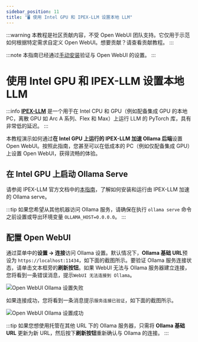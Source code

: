 ```yaml
---
sidebar_position: 11
title: "🖥️ 使用 Intel GPU 和 IPEX-LLM 设置本地 LLM"
---
```


:::warning
本教程是社区贡献内容，不受 Open WebUI 团队支持。它仅用于示范如何根据特定需求自定义 Open WebUI。想要贡献？请查看贡献教程。
:::

:::note
本指南已经通过[手动安装](/getting-started/index.md)验证与 Open WebUI 的设置。
:::

# 使用 Intel GPU 和 IPEX-LLM 设置本地 LLM

:::info
[**IPEX-LLM**](https://github.com/intel-analytics/ipex-llm) 是一个用于在 Intel CPU 和 GPU（例如配备集成 GPU 的本地 PC，离散 GPU 如 Arc A 系列、Flex 和 Max）上运行 LLM 的 PyTorch 库，具有非常低的延迟。
:::

本教程演示如何通过**在 Intel GPU 上运行的 IPEX-LLM 加速 Ollama 后端**设置 Open WebUI。按照此指南，您甚至可以在低成本的 PC（例如仅配备集成 GPU）上设置 Open WebUI，获得流畅的体验。

## 在 Intel GPU 上启动 Ollama Serve

请参阅 IPEX-LLM 官方文档中的[本指南](https://ipex-llm.readthedocs.io/en/latest/doc/LLM/Quickstart/ollama_quickstart.html)，了解如何安装和运行由 IPEX-LLM 加速的 Ollama serve。

:::tip
如果您希望从其他机器访问 Ollama 服务，请确保在执行 `ollama serve` 命令之前设置或导出环境变量 `OLLAMA_HOST=0.0.0.0`。
:::

## 配置 Open WebUI

通过菜单中的**设置 -> 连接**访问 Ollama 设置。默认情况下，**Ollama 基础 URL**预设为 `https://localhost:11434`，如下面的截图所示。要验证 Ollama 服务连接状态，请单击文本框旁的**刷新按钮**。如果 WebUI 无法与 Ollama 服务器建立连接，您将看到一条错误消息，提示`WebUI 无法连接到 Ollama`。

![Open WebUI Ollama 设置失败](https://llm-assets.readthedocs.io/en/latest/_images/open_webui_settings_0.png)

如果连接成功，您将看到一条消息提示`服务连接已验证`，如下面的截图所示。

![Open WebUI Ollama 设置成功](https://llm-assets.readthedocs.io/en/latest/_images/open_webui_settings.png)

:::tip
如果您想使用托管在其他 URL 下的 Ollama 服务器，只需将 **Ollama 基础 URL** 更新为新 URL，然后按下**刷新按钮**重新确认与 Ollama 的连接。
:::
